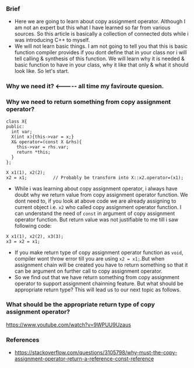 ### Brief
- Here we are going to learn about copy assignment operator. Although I am not an expert but this what I have learned so far from various sources. So this article is basically a collection of connected dots while i was introducing C++ to myself.
- We will not learn basic things. I am not going to tell you that this is basic function compiler provides if you dont define that in your class nor i will tell calling & synthesis of this function. We will learn why it is needed & basic function to have in your class, why it like that only & what it should look like. So let's start.
### Why we need it? <----- all time my faviroute quesion.

### Why we need to return something from copy assignment operator?
```
class X{
public:
  int var;
  X(int x){this->var = x;}
  X& operator=(const X &rhs){
    this->var = rhs.var;
    return *this;
  }
};

X x1(1), x2(2);
x2 = x1;          // Probably be transform into X::x2.operator=(x1);
```
- While i was learning about copy assignment operator, i always have doubt why we return value from copy assignment operator function. We dont need to, if you look at above code we are already assigning to current object i.e. `x2` who called copy assignment operator function. I can understand the need of `const` in argument of copy assignment operator function. But return value was not justifiable to me till i saw following code:
```
X x1(1), x2(2), x3(3);
x3 = x2 = x1;
```
- If you make return type of copy assignment operator function as `void`, compiler wont throw error till you are using `x2 = x1;`.But when assignment chain will be created you have to return something so that it can be argument on further call to copy assignment operator.
- So we find out that we have return something from copy assignment operator to support assignment chainning feature. But what should be appropriate return type? This will lead us to our next topic as follows.

### What should be the appropriate return type of copy assignment operator?
https://www.youtube.com/watch?v=9WPUU9Uzaus
### References
- https://stackoverflow.com/questions/3105798/why-must-the-copy-assignment-operator-return-a-reference-const-reference
